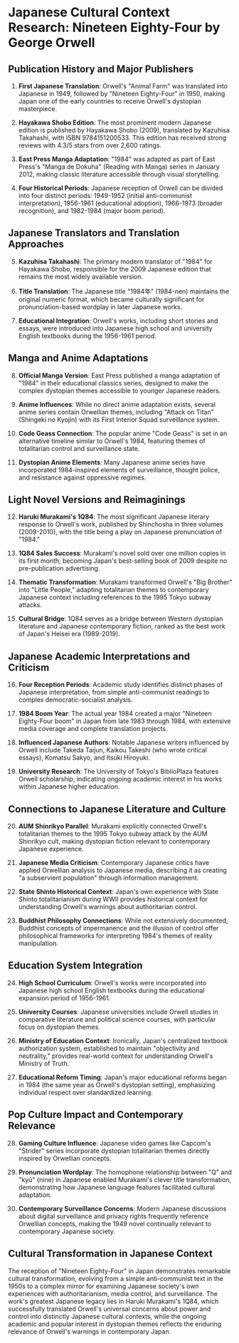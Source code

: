 # Japanese Cultural Context Research: Nineteen Eighty-Four by George Orwell

## Publication History and Major Publishers

1. **First Japanese Translation**: Orwell's "Animal Farm" was translated into Japanese in 1949, followed by "Nineteen Eighty-Four" in 1950, making Japan one of the early countries to receive Orwell's dystopian masterpiece.

2. **Hayakawa Shobo Edition**: The most prominent modern Japanese edition is published by Hayakawa Shobo (2009), translated by Kazuhisa Takahashi, with ISBN 9784151200533. This edition has received strong reviews with 4.3/5 stars from over 2,600 ratings.

3. **East Press Manga Adaptation**: "1984" was adapted as part of East Press's "Manga de Dokuha" (Reading with Manga) series in January 2012, making classic literature accessible through visual storytelling.

4. **Four Historical Periods**: Japanese reception of Orwell can be divided into four distinct periods: 1949-1952 (initial anti-communist interpretation), 1956-1961 (educational adoption), 1966-1973 (broader recognition), and 1982-1984 (major boom period).

## Japanese Translators and Translation Approaches

5. **Kazuhisa Takahashi**: The primary modern translator of "1984" for Hayakawa Shobo, responsible for the 2009 Japanese edition that remains the most widely available version.

6. **Title Translation**: The Japanese title "1984年" (1984-nen) maintains the original numeric format, which became culturally significant for pronunciation-based wordplay in later Japanese works.

7. **Educational Integration**: Orwell's works, including short stories and essays, were introduced into Japanese high school and university English textbooks during the 1956-1961 period.

## Manga and Anime Adaptations

8. **Official Manga Version**: East Press published a manga adaptation of "1984" in their educational classics series, designed to make the complex dystopian themes accessible to younger Japanese readers.

9. **Anime Influences**: While no direct anime adaptation exists, several anime series contain Orwellian themes, including "Attack on Titan" (Shingeki no Kyojin) with its First Interior Squad surveillance system.

10. **Code Geass Connection**: The popular anime "Code Geass" is set in an alternative timeline similar to Orwell's 1984, featuring themes of totalitarian control and surveillance state.

11. **Dystopian Anime Elements**: Many Japanese anime series have incorporated 1984-inspired elements of surveillance, thought police, and resistance against oppressive regimes.

## Light Novel Versions and Reimaginings

12. **Haruki Murakami's 1Q84**: The most significant Japanese literary response to Orwell's work, published by Shinchosha in three volumes (2009-2010), with the title being a play on Japanese pronunciation of "1984."

13. **1Q84 Sales Success**: Murakami's novel sold over one million copies in its first month, becoming Japan's best-selling book of 2009 despite no pre-publication advertising.

14. **Thematic Transformation**: Murakami transformed Orwell's "Big Brother" into "Little People," adapting totalitarian themes to contemporary Japanese context including references to the 1995 Tokyo subway attacks.

15. **Cultural Bridge**: 1Q84 serves as a bridge between Western dystopian literature and Japanese contemporary fiction, ranked as the best work of Japan's Heisei era (1989-2019).

## Japanese Academic Interpretations and Criticism

16. **Four Reception Periods**: Academic study identifies distinct phases of Japanese interpretation, from simple anti-communist readings to complex democratic-socialist analysis.

17. **1984 Boom Year**: The actual year 1984 created a major "Nineteen Eighty-Four boom" in Japan from late 1983 through 1984, with extensive media coverage and complete translation projects.

18. **Influenced Japanese Authors**: Notable Japanese writers influenced by Orwell include Takeda Taijun, Kaikou Takeshi (who wrote critical essays), Komatsu Sakyo, and Itsuki Hiroyuki.

19. **University Research**: The University of Tokyo's BiblioPlaza features Orwell scholarship, indicating ongoing academic interest in his works within Japanese higher education.

## Connections to Japanese Literature and Culture

20. **AUM Shinrikyo Parallel**: Murakami explicitly connected Orwell's totalitarian themes to the 1995 Tokyo subway attack by the AUM Shinrikyo cult, making dystopian fiction relevant to contemporary Japanese experience.

21. **Japanese Media Criticism**: Contemporary Japanese critics have applied Orwellian analysis to Japanese media, describing it as creating "a subservient population" through information management.

22. **State Shinto Historical Context**: Japan's own experience with State Shinto totalitarianism during WWII provides historical context for understanding Orwell's warnings about authoritarian control.

23. **Buddhist Philosophy Connections**: While not extensively documented, Buddhist concepts of impermanence and the illusion of control offer philosophical frameworks for interpreting 1984's themes of reality manipulation.

## Education System Integration

24. **High School Curriculum**: Orwell's works were incorporated into Japanese high school English textbooks during the educational expansion period of 1956-1961.

25. **University Courses**: Japanese universities include Orwell studies in comparative literature and political science courses, with particular focus on dystopian themes.

26. **Ministry of Education Context**: Ironically, Japan's centralized textbook authorization system, established to maintain "objectivity and neutrality," provides real-world context for understanding Orwell's Ministry of Truth.

27. **Educational Reform Timing**: Japan's major educational reforms began in 1984 (the same year as Orwell's dystopian setting), emphasizing individual respect over standardized learning.

## Pop Culture Impact and Contemporary Relevance

28. **Gaming Culture Influence**: Japanese video games like Capcom's "Strider" series incorporate dystopian totalitarian themes directly inspired by Orwellian concepts.

29. **Pronunciation Wordplay**: The homophone relationship between "Q" and "kyū" (nine) in Japanese enabled Murakami's clever title transformation, demonstrating how Japanese language features facilitated cultural adaptation.

30. **Contemporary Surveillance Concerns**: Modern Japanese discussions about digital surveillance and privacy rights frequently reference Orwellian concepts, making the 1949 novel continually relevant to contemporary Japanese society.

## Cultural Transformation in Japanese Context

The reception of "Nineteen Eighty-Four" in Japan demonstrates remarkable cultural transformation, evolving from a simple anti-communist text in the 1950s to a complex mirror for examining Japanese society's own experiences with authoritarianism, media control, and surveillance. The work's greatest Japanese legacy lies in Haruki Murakami's 1Q84, which successfully translated Orwell's universal concerns about power and control into distinctly Japanese cultural contexts, while the ongoing academic and popular interest in dystopian themes reflects the enduring relevance of Orwell's warnings in contemporary Japan.
